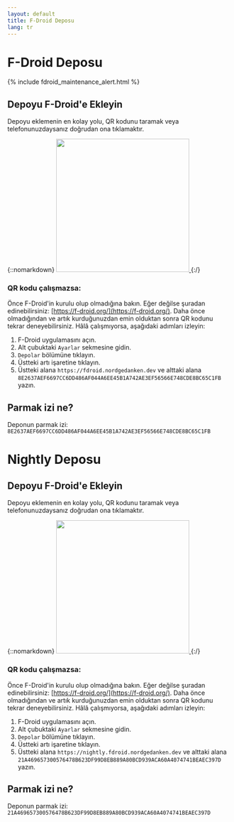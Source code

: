 ```yaml
---
layout: default
title: F-Droid Deposu
lang: tr
---
```

# F-Droid Deposu

{% include fdroid_maintenance_alert.html %}

## Depoyu F-Droid'e Ekleyin

Depoyu eklemenin en kolay yolu, QR kodunu taramak veya telefonunuzdaysanız doğrudan ona tıklamaktır.

{::nomarkdown}
<a href="fdroidrepos://fdroid.nordgedanken.dev/?fingerprint=8E2637AEF6697CC6DD486AF044A6EE45B1A742AE3EF56566E748CDE8BC65C1FB" >
    <img src="{{site.assets}}/images/qr-code.svg" width="300" height="300"/>
</a>
{:/}


### QR kodu çalışmazsa:

Önce F-Droid'in kurulu olup olmadığına bakın. Eğer değilse şuradan edinebilirsiniz: [https://f-droid.org/](https://f-droid.org/).
Daha önce olmadığından ve artık kurduğunuzdan emin olduktan sonra QR kodunu tekrar deneyebilirsiniz.
Hâlâ çalışmıyorsa, aşağıdaki adımları izleyin:

1. F-Droid uygulamasını açın.
2. Alt çubuktaki `Ayarlar` sekmesine gidin.
3. `Depolar` bölümüne tıklayın.
4. Üstteki artı işaretine tıklayın.
5. Üstteki alana `https://fdroid.nordgedanken.dev` ve alttaki alana `8E2637AEF6697CC6DD486AF044A6EE45B1A742AE3EF56566E748CDE8BC65C1FB` yazın.

## Parmak izi ne?

Deponun parmak izi: `8E2637AEF6697CC6DD486AF044A6EE45B1A742AE3EF56566E748CDE8BC65C1FB`

# Nightly Deposu

## Depoyu F-Droid'e Ekleyin

Depoyu eklemenin en kolay yolu, QR kodunu taramak veya telefonunuzdaysanız doğrudan ona tıklamaktır.

{::nomarkdown}
<a href="fdroidrepos://nightly.fdroid.nordgedanken.dev/?fingerprint=21A469657300576478B623DF99D8EB889A80BCD939ACA60A4074741BEAEC397D" >
    <img src="{{site.assets}}/images/qr-code-nightly.svg" width="300" height="300"/>
</a>
{:/}


### QR kodu çalışmazsa:

Önce F-Droid'in kurulu olup olmadığına bakın. Eğer değilse şuradan edinebilirsiniz: [https://f-droid.org/](https://f-droid.org/).
Daha önce olmadığından ve artık kurduğunuzdan emin olduktan sonra QR kodunu tekrar deneyebilirsiniz.
Hâlâ çalışmıyorsa, aşağıdaki adımları izleyin:

1. F-Droid uygulamasını açın.
2. Alt çubuktaki `Ayarlar` sekmesine gidin.
3. `Depolar` bölümüne tıklayın.
4. Üstteki artı işaretine tıklayın.
5. Üstteki alana `https://nightly.fdroid.nordgedanken.dev` ve alttaki alana `21A469657300576478B623DF99D8EB889A80BCD939ACA60A4074741BEAEC397D` yazın.

## Parmak izi ne?

Deponun parmak izi: `21A469657300576478B623DF99D8EB889A80BCD939ACA60A4074741BEAEC397D`
